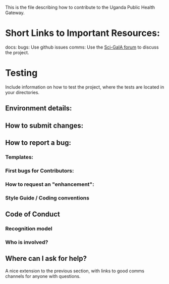 <!-- Adapted from http://mozillascience.github.io/working-open-workshop/contributing/ -->
This is the file describing how to contribute to the Uganda Public Health Gateway.

# Short Links to Important Resources:

   docs: <!-- include links to the roadmap and handbook -->
   bugs: Use github issues
   comms: Use the [Sci-GaIA forum](http://discourse.sci-gaia.eu) to discuss the project.

# Testing

Include information on how to test the project, where the tests are located in your directories.

## Environment details:

<!-- how to set up your development environment. This might exist in the README.md depending on the project. If so, include a link. -->

## How to submit changes:

<!-- Describe the Pull Request protocol - are you doing code review on a specific branch, which tests have to pass, etc. You might also include what response they'll get back from the team on submission, or any caveats about the speed of response. -->

## How to report a bug:

### Templates:

<!-- describe the bug report template -->

### First bugs for Contributors:

<!-- Sometimes it is helpful to provide some guidelines for the types of bugs contributors should tackle (should they want to fix the bugs and not just submit them) -->

### How to request an "enhancement":

<!-- Enhancements are features that you might like to suggest to a project, but aren't necessarily bugs/problems with the existing code; there is a "label" for enhancments in Github's Issues (where you report bugs), so you can tag issues as "enhancement," and thereby allow contributors to prioritize issues/bugs reported to the project. -->

### Style Guide / Coding conventions


## Code of Conduct

<!-- You can make this part of CONTRIBUTING.md as Atom did to set the tone for contributions. You can also make this a separate Markdown file and link to it in CONTRIBUTING.md. You can also extend this section to link to your LICENSE.md or any details for project consumers on permissions and license details you have established for building on your work. -->

### Recognition model
<!-- provide a pre-emptive "thank you" for contributing and list any recognition contributors might receive for participating in your project. -->

### Who is involved?

<!-- Open Government's CONTRIBUTING.md has as a name/author, and it might be nice to have a more personal/friendly individual to attact to a project and reach out to with questions. You might list the core contributors and their preferred methods of contact here, or link to a humans.txt file in your root directory (same place as your CONTRIBUTING.md file), which lets people know who they are working. Here is an example of a humans.txt file. -->

## Where can I ask for help?

A nice extension to the previous section, with links to good comms channels for anyone with questions.
